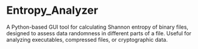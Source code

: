 # Entropy_Analyzer
A Python-based GUI tool for calculating Shannon entropy of binary files, designed to assess data randomness in different parts of a file. Useful for analyzing executables, compressed files, or cryptographic data.
